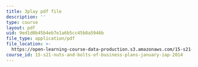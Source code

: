 ```yaml
---
title: 3play pdf file
description: ''
type: course
layout: pdf
uid: 9ed1d0b45b4eb7e1a6b5cc45b8a5946b
file_type: application/pdf
file_location: >-
  https://open-learning-course-data-production.s3.amazonaws.com/15-s21-nuts-and-bolts-of-business-plans-january-iap-2014/9ed1d0b45b4eb7e1a6b5cc45b8a5946b_ZcPNcoTbkIU.pdf
course_id: 15-s21-nuts-and-bolts-of-business-plans-january-iap-2014
---
```

